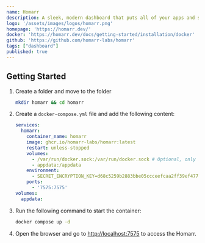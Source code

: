 ```yaml
---
name: Homarr
description: A sleek, modern dashboard that puts all of your apps and services at your fingertips.
logo: '/assets/images/logos/homarr.png'
homepage: 'https://homarr.dev/'
docker: 'https://homarr.dev/docs/getting-started/installation/docker'
github: 'https://github.com/homarr-labs/homarr'
tags: ["dashboard"]
published: true
---
```


## Getting Started

1. Create a folder and move to the folder
    ```bash
    mkdir homarr && cd homarr
    ```
2. Create a `docker-compose.yml` file and add the following content:
    ```yaml
    services:
      homarr:
        container_name: homarr
        image: ghcr.io/homarr-labs/homarr:latest
        restart: unless-stopped
        volumes:
          - /var/run/docker.sock:/var/run/docker.sock # Optional, only if you want docker integration
          - appdata:/appdata
        environment:
          - SECRET_ENCRYPTION_KEY=d68c5259b2883bbe05ccceefcaa2ff39ef477d2c74d5849eb366d78a241e3fcc
        ports:
          - '7575:7575'
    volumes:
      appdata:
    ```
3. Run the following command to start the container:
    ```bash
    docker compose up -d
    ```
4. Open the browser and go to [http://localhost:7575](http://localhost:7575) to access the Homarr.
